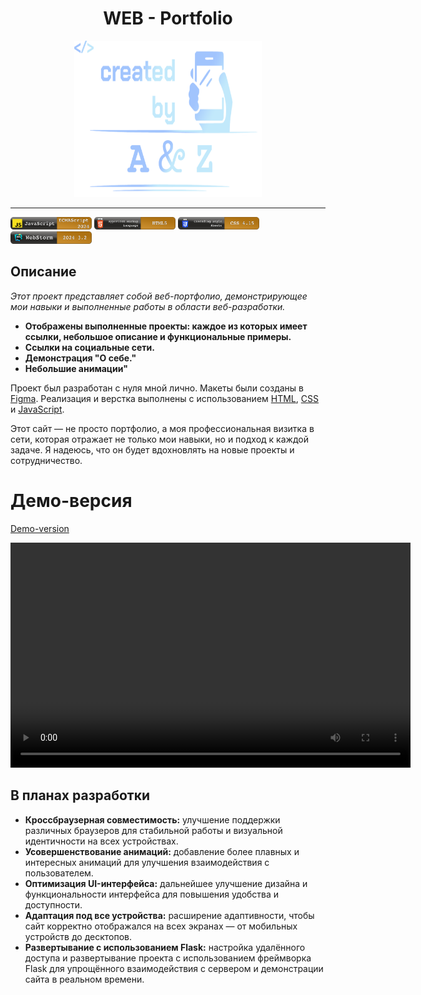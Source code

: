 <div align="center">
  <h1>WEB - Portfolio</h1>
  <img src="/assets/images/logo.png" alt="Demo" width="300" height="250">
</div>

<hr />

<img src="assets/images/skills/javaSCRP.png" alt="Demo" width="130" height="20"> <img src="assets/images/skills/HTML5.png" alt="Demo" width="130" height="20"> <img src="assets/images/skills/CSS 4.15_.png" alt="Demo" width="130" height="20"> <img src="assets/images/skills/webst.png" alt="Demo" width="130" height="20">

## Описание

*Этот проект представляет собой веб-портфолио, демонстрирующее мои навыки и выполненные работы в области веб-разработки.*

- **Отображены выполненные проекты: каждое из которых имеет ссылки, небольшое описание и функциональные примеры.**
- **Ссылки на социальные сети.**
- **Демонстрация "О себе."**
- **Небольшие анимации"**

Проект был разработан с нуля мной лично. Макеты были созданы в [Figma](https://ru.wikipedia.org/wiki/Figma). Реализация и верстка выполнены с использованием [HTML](https://ru.wikipedia.org/wiki/HTML), [CSS](https://ru.wikipedia.org/wiki/CSS) и [JavaScript](https://ru.wikipedia.org/wiki/JavaScript).

Этот сайт — не просто портфолио, а моя профессиональная визитка в сети, которая отражает не только мои навыки, но и подход к каждой задаче. Я надеюсь, что он будет вдохновлять на новые проекты и сотрудничество.

# Демо-версия 
[Demo-version](https://github.com/user-attachments/assets/ee3d20bb-003d-4239-b60e-c1a3da054100)

<video width="640" height="360" controls>
  <source src="https://github.com/user-attachments/assets/ee3d20bb-003d-4239-b60e-c1a3da054100" type="video/mp4">
  Your browser does not support the video tag.
</video>

## В планах разработки

- **Кроссбраузерная совместимость:** улучшение поддержки различных браузеров для стабильной работы и визуальной идентичности на всех устройствах.
- **Усовершенствование анимаций:** добавление более плавных и интересных анимаций для улучшения взаимодействия с пользователем.
- **Оптимизация UI-интерфейса:** дальнейшее улучшение дизайна и функциональности интерфейса для повышения удобства и доступности.
- **Адаптация под все устройства:** расширение адаптивности, чтобы сайт корректно отображался на всех экранах — от мобильных устройств до десктопов.
- **Развертывание с использованием Flask:** настройка удалённого доступа и развертывание проекта с использованием фреймворка Flask для упрощённого взаимодействия с сервером и демонстрации сайта в реальном времени.
